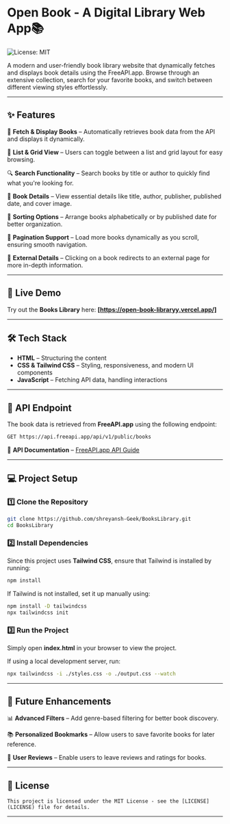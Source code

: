 # **Open Book - A Digital Library Web App📚**  

![License: MIT](https://img.shields.io/badge/License-MIT-yellow.svg)  

A modern and user-friendly book library website that dynamically fetches and displays book details using the FreeAPI.app. Browse through an extensive collection, search for your favorite books, and switch between different viewing styles effortlessly.  

---

## **✨ Features**  

📖 **Fetch & Display Books** – Automatically retrieves book data from the API and displays it dynamically.  

🔀 **List & Grid View** – Users can toggle between a list and grid layout for easy browsing.  

🔍 **Search Functionality** – Search books by title or author to quickly find what you're looking for.  

📌 **Book Details** – View essential details like title, author, publisher, published date, and cover image.  

📝 **Sorting Options** – Arrange books alphabetically or by published date for better organization.  

📄 **Pagination Support** – Load more books dynamically as you scroll, ensuring smooth navigation.  

🔗 **External Details** – Clicking on a book redirects to an external page for more in-depth information.  

---

## **🚀 Live Demo**  
Try out the **Books Library** here: **[https://open-book-libraryy.vercel.app/]**  

---

## **🛠️ Tech Stack**  

- **HTML** – Structuring the content  
- **CSS & Tailwind CSS** – Styling, responsiveness, and modern UI components  
- **JavaScript** – Fetching API data, handling interactions  

---

## **📡 API Endpoint**  
The book data is retrieved from **FreeAPI.app** using the following endpoint:  

```bash
GET https://api.freeapi.app/api/v1/public/books
```

🔗 **API Documentation** – [FreeAPI.app API Guide](https://freeapi.hashnode.space/api-guide/apireference/getBooks)  

---

## **💻 Project Setup**  

### **1️⃣ Clone the Repository**  

```bash
git clone https://github.com/shreyansh-Geek/BooksLibrary.git
cd BooksLibrary
```

### **2️⃣ Install Dependencies**  
Since this project uses **Tailwind CSS**, ensure that Tailwind is installed by running:  

```bash
npm install
```

If Tailwind is not installed, set it up manually using:  

```bash
npm install -D tailwindcss
npx tailwindcss init
```

### **3️⃣ Run the Project**  
Simply open **index.html** in your browser to view the project.  

If using a local development server, run:  

```bash
npx tailwindcss -i ./styles.css -o ./output.css --watch
```

---

## **🔮 Future Enhancements**  

📊 **Advanced Filters** – Add genre-based filtering for better book discovery.  

📚 **Personalized Bookmarks** – Allow users to save favorite books for later reference.  

📑 **User Reviews** – Enable users to leave reviews and ratings for books.  

---

## **📄 License**  
    This project is licensed under the MIT License - see the [LICENSE](LICENSE) file for details.

---